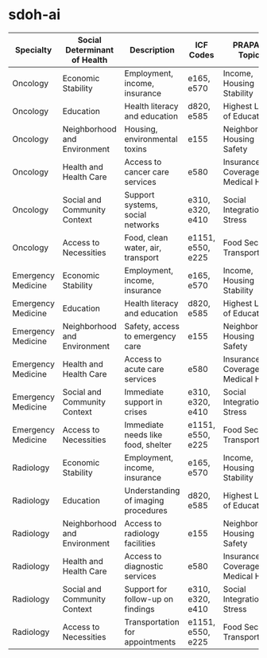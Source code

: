 # sdoh-ai

| Specialty         | Social Determinant of Health | Description                          | ICF Codes       | PRAPARE Topics               | Sources |
|-------------------|------------------------------|--------------------------------------|-----------------|------------------------------|---------|
| Oncology          | Economic Stability           | Employment, income, insurance        | e165, e570      | Income, Housing Stability     | [Venkataramany et al., 2022](https://pubmed.ncbi.nlm.nih.gov/35532746/) |
| Oncology          | Education                    | Health literacy and education        | d820, e585      | Highest Level of Education   | [Venkataramany et al., 2022](https://pubmed.ncbi.nlm.nih.gov/35532746/) |
| Oncology          | Neighborhood and Environment | Housing, environmental toxins        | e155            | Neighborhood, Housing Safety | [Venkataramany et al., 2022](https://pubmed.ncbi.nlm.nih.gov/35532746/) |
| Oncology          | Health and Health Care       | Access to cancer care services       | e580            | Insurance Coverage, Medical Home | [Venkataramany et al., 2022](https://pubmed.ncbi.nlm.nih.gov/35532746/) |
| Oncology          | Social and Community Context | Support systems, social networks     | e310, e320, e410| Social Integration, Stress   | [Venkataramany et al., 2022](https://pubmed.ncbi.nlm.nih.gov/35532746/) |
| Oncology          | Access to Necessities        | Food, clean water, air, transport    | e1151, e550, e225| Food Security, Transportation| [Venkataramany et al., 2022](https://pubmed.ncbi.nlm.nih.gov/35532746/) |
| Emergency Medicine| Economic Stability           | Employment, income, insurance        | e165, e570      | Income, Housing Stability     | [Walter et al., 2021](https://pubmed.ncbi.nlm.nih.gov/33368833/) |
| Emergency Medicine| Education                    | Health literacy and education        | d820, e585      | Highest Level of Education   | [Walter et al., 2021](https://pubmed.ncbi.nlm.nih.gov/33368833/) |
| Emergency Medicine| Neighborhood and Environment | Safety, access to emergency care     | e155            | Neighborhood, Housing Safety | [Walter et al., 2021](https://pubmed.ncbi.nlm.nih.gov/33368833/) |
| Emergency Medicine| Health and Health Care       | Access to acute care services        | e580            | Insurance Coverage, Medical Home | [Walter et al., 2021](https://pubmed.ncbi.nlm.nih.gov/33368833/) |
| Emergency Medicine| Social and Community Context | Immediate support in crises          | e310, e320, e410| Social Integration, Stress   | [Walter et al., 2021](https://pubmed.ncbi.nlm.nih.gov/33368833/) |
| Emergency Medicine| Access to Necessities        | Immediate needs like food, shelter   | e1151, e550, e225| Food Security, Transportation| [Walter et al., 2021](https://pubmed.ncbi.nlm.nih.gov/33368833/) |
| Radiology         | Economic Stability           | Employment, income, insurance        | e165, e570      | Income, Housing Stability     | [Abraham et al., 2023](https://pubmed.ncbi.nlm.nih.gov/37824411/) |
| Radiology         | Education                    | Understanding of imaging procedures  | d820, e585      | Highest Level of Education   | [Abraham et al., 2023](https://pubmed.ncbi.nlm.nih.gov/37824411/) |
| Radiology         | Neighborhood and Environment | Access to radiology facilities       | e155            | Neighborhood, Housing Safety | [Abraham et al., 2023](https://pubmed.ncbi.nlm.nih.gov/37824411/) |
| Radiology         | Health and Health Care       | Access to diagnostic services        | e580            | Insurance Coverage, Medical Home | [Abraham et al., 2023](https://pubmed.ncbi.nlm.nih.gov/37824411/) |
| Radiology         | Social and Community Context | Support for follow-up on findings    | e310, e320, e410| Social Integration, Stress   | [Abraham et al., 2023](https://pubmed.ncbi.nlm.nih.gov/37824411/) |
| Radiology         | Access to Necessities        | Transportation for appointments      | e1151, e550, e225| Food Security, Transportation| [Abraham et al., 2023](https://pubmed.ncbi.nlm.nih.gov/37824411/) |
